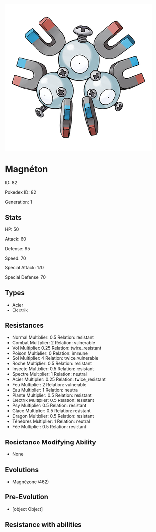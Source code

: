 ![](https://raw.githubusercontent.com/PokeAPI/sprites/master/sprites/pokemon/other/official-artwork/82.png)

# Magnéton
ID: 82

Pokedex ID: 82

Generation: 1

## Stats

HP: 50

Attack: 60

Defense: 95

Speed: 70

Special Attack: 120

Special Defense: 70

## Types

- Acier
- Électrik
## Resistances

- Normal Multiplier: 0.5 Relation: resistant
- Combat Multiplier: 2 Relation: vulnerable
- Vol Multiplier: 0.25 Relation: twice_resistant
- Poison Multiplier: 0 Relation: immune
- Sol Multiplier: 4 Relation: twice_vulnerable
- Roche Multiplier: 0.5 Relation: resistant
- Insecte Multiplier: 0.5 Relation: resistant
- Spectre Multiplier: 1 Relation: neutral
- Acier Multiplier: 0.25 Relation: twice_resistant
- Feu Multiplier: 2 Relation: vulnerable
- Eau Multiplier: 1 Relation: neutral
- Plante Multiplier: 0.5 Relation: resistant
- Électrik Multiplier: 0.5 Relation: resistant
- Psy Multiplier: 0.5 Relation: resistant
- Glace Multiplier: 0.5 Relation: resistant
- Dragon Multiplier: 0.5 Relation: resistant
- Ténèbres Multiplier: 1 Relation: neutral
- Fée Multiplier: 0.5 Relation: resistant
## Resistance Modifying Ability

- None

## Evolutions

- Magnézone (462)
## Pre-Evolution

- [object Object]

## Resistance with abilities
